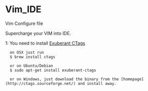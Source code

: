 # Vim_IDE
Vim Configure file

Supercharge your VIM into IDE.

1: You need to install [Exuberant CTags](http://ctags.sourceforge.net/)

      on OSX just run
      $ brew install ctags

      or on Ubuntu/Debian
      $ sudo apt-get install exuberant-ctags
  
      or on Windows, just download the binary from the [homepage](http://ctags.sourceforge.net/) and install away.
